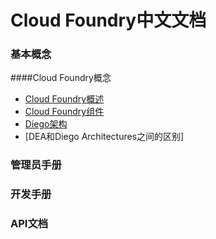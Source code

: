 # Cloud Foundry中文文档

### 基本概念

####Cloud Foundry概念
* [Cloud Foundry概述]
* [Cloud Foundry组件]
* [Diego架构]
* [DEA和Diego Architectures之间的区别]

### 管理员手册


### 开发手册


### API文档

[Cloud Foundry概述]: general-information/cloud-foundry-concepts/Cloud-Foundry-Overview.md
[Cloud Foundry组件]: general-information/cloud-foundry-concepts/Cloud-Foundry-Components.md
[Diego架构]: general-information/cloud-foundry-concepts/Diego-Architecture.md
[DEA和Diego架构之间的区别]: general-information/cloud-foundry-concepts/Differences-Between-DEA-and-Diego-Architectures.md
